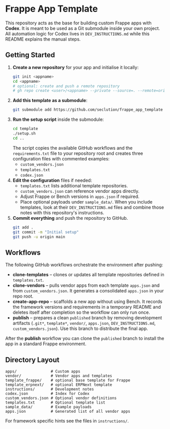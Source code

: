 # Frappe App Template

This repository acts as the base for building custom Frappe apps with **Codex**.  It is meant to be used as a Git submodule inside your own project.  All automation logic for Codex lives in `DEV_INSTRUCTIONS.md` while this README explains the manual steps.

## Getting Started

1. **Create a new repository** for your app and initialise it locally:
   ```bash
   git init <appname>
   cd <appname>
   # optional: create and push a remote repository
   # gh repo create <user>/<appname> --private --source=. --remote=origin --push
   ```
2. **Add this template as a submodule**:
   ```bash
   git submodule add https://github.com/seclution/frappe_app_template template
   ```
3. **Run the setup script** inside the submodule:
   ```bash
   cd template
   ./setup.sh
   cd ..
   ```
   The script copies the available GitHub workflows and the `requirements.txt` file to your repository root and creates three configuration files with commented examples:
   - `custom_vendors.json`
   - `templates.txt`
   - `codex.json`
4. **Edit the configuration** files if needed:
   - `templates.txt` lists additional template repositories.
   - `custom_vendors.json` can reference vendor apps directly.
   - Adjust Frappe or Bench versions in `apps.json` if required.
   - Place optional payloads under `sample_data/`.
   When you include templates, look at their `DEV_INSTRUCTIONS.md` files and
   combine those notes with this repository's instructions.
5. **Commit everything** and push the repository to GitHub.
   ```bash
   git add .
   git commit -m "Initial setup"
   git push -u origin main
   ```

## Workflows

The following GitHub workflows orchestrate the environment after pushing:

- **clone-templates** – clones or updates all template repositories defined in `templates.txt`.
- **clone-vendors** – pulls vendor apps from each template `apps.json` and from `custom_vendors.json`. It generates a consolidated `apps.json` in your repo root.
- **create-app-repo** – scaffolds a new app without using Bench. It records the framework versions and requirements in a temporary README and deletes itself after completion so the workflow can only run once.
- **publish** – prepares a clean `published` branch by removing development artifacts (`.git*`, `template*`, `vendor/`, `apps.json`, `DEV_INSTRUCTIONS.md`, `custom_vendors.json`). Use this branch to distribute the final app.

After the **publish** workflow you can clone the `published` branch to install the app in a standard Frappe environment.

## Directory Layout

```
apps/               # Custom apps
vendor/             # Vendor apps and templates
template_frappe/    # optional base template for Frappe
template_erpnext/   # optional ERPNext template
instructions/       # Development notes
codex.json          # Index for Codex
custom_vendors.json # Optional vendor definitions
templates.txt       # Optional template list
sample_data/        # Example payloads
apps.json           # Generated list of all vendor apps
```

For framework specific hints see the files in `instructions/`.
